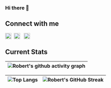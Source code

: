 ### Hi there 👋

## Connect with me

<p align="left">
	<a href="https://twitter.com/rrojasf" target="blank"><img align="center" src="https://raw.githubusercontent.com/rahuldkjain/github-profile-readme-generator/master/src/images/icons/Social/twitter.svg" alt="rrojasf" height="20" /></a>&nbsp;
	<a href="https://linkedin.com/in/rrojasf" target="blank"><img align="center" src="https://raw.githubusercontent.com/rahuldkjain/github-profile-readme-generator/master/src/images/icons/Social/linked-in-alt.svg" alt="rrojasf" height="20" /></a> &nbsp;
	<a href="https://instagram.com/soyrobertrojas" target="blank"><img align="center" src="https://raw.githubusercontent.com/rahuldkjain/github-profile-readme-generator/master/src/images/icons/Social/instagram.svg" alt="Soy Robert Rojas" height="20" /></a>&nbsp;
</p>

## Current Stats

| <img align="center" src="https://github-readme-activity-graph.vercel.app/graph?username=rrojasf&theme=rogue" alt="Robert's github activity graph" />
| :---: |

| <img align="center" src="https://github-readme-stats.vercel.app/api/top-langs/?username=rrojasf&theme=yeblu" alt="Top Langs" /> | <img align="center" src="https://github-readme-streak-stats.herokuapp.com/?user=rrojasf&theme=rogue](https://streak-stats.demolab.com/?user=rrojasf&theme=yeblu&exclude_days=Sun%2CSat)" alt="Robert's GitHub Streak" /> |
| :---: | :---: |
